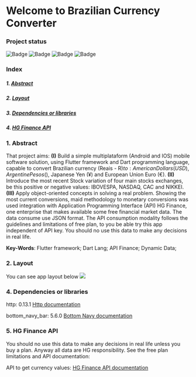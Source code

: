 
# Welcome to Brazilian Currency Converter


### Project status

![Badge](https://img.shields.io/static/v1?label=Framework&message=Flutter&color=blue&style=for-the-badge&logo=FLUTTER)   ![Badge](https://img.shields.io/static/v1?label=Language&message=dart&color=blue&style=for-the-badge&logo=DART) ![Badge](https://img.shields.io/static/v1?label=Project_Stage&message=complete&color=sucess&style=for-the-badge) ![Badge](https://img.shields.io/static/v1?label=API_Integration&message=HG_FINANCE&color=sucess&style=for-the-badge) 

### Index

##### 1. [Abstract](#Abstract)
##### 2. [Layout](#Layout)
##### 3. [Dependencies or libraries](#Dependencies)
##### 4. [HG Finance API](#Data)

### 1. Abstract <a name="Abstract"/>

That project aims: **(I)** Build a simple multiplataform (Android and IOS) mobile software solution, using Flutter framework and Dart programming language, capable to convert Brazilian currency (Reais - R$) to: American Dollars (USD), Argentine Pesos ($), Japanese Yen (¥) and European Union Euro (€). **(II)** Introduce the most recent Stock variation of four main stocks exchanges, be this positive or negative values: IBOVESPA, NASDAQ, CAC and NIKKEI. **(III)** Apply object-oriented concepts in solving a real problem. Showing the most current conversions, maid methodology to monetary conversions was used integration with Application Programming Interface (API) HG Finance, one enterprise that makes available some free financial market data. The data consume use JSON format. The API consumption modality follows the guidelines and limitations of free plan, to you be able try this app independent of API key. You should no use this data to make any decisions in real life.

**Key-Words**: Flutter framework; Dart Lang; API Finance; Dynamic Data;
 
### 2. Layout <a name="Layout"/>
You can see app layout below
![](https://drive.google.com/uc?id=1JqabIc6SCmuz2bb55RMPWcSqzDXLezlV=219x400)

### 4. Dependencies or libraries <a name="Dependencies"/>

http: 0.13.1 [Http documentation](https://pub.dev/packages/http)

bottom_navy_bar: 5.6.0 [Bottom Navy documentation](https://pub.dev/packages/bottom_navy_bar)


### 5. HG Finance API <a name="Data"/>

You should no use this data to make any decisions in real life unless you buy a plan. Anyway all data are HG responsibility. See the free plan limitations and API documentation:

API to get currency values: [HG Finance API documentation](https://console.hgbrasil.com/documentation/finance)





#
